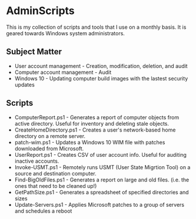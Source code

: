 # AdminScripts
This is my collection of scripts and tools that I use on a monthly basis.  It is geared towards Windows system administrators.

## Subject Matter
* User account management - Creation, modification, deletion, and audit
* Computer account management - Audit
* Windows 10 - Updating computer build images with the lastest security updates

## Scripts
* ComputerReport.ps1 - Generates a report of computer objects from active directory.  Useful for inventory and deleting stale objects.
* CreateHomeDirectory.ps1 - Creates a user's network-based home directory on a remote server.
* patch-wim.ps1 - Updates a Windows 10 WIM file with patches downloaded from Microsoft.
* UserReport.ps1 - Creates CSV of user account info.  Useful for auditing inactive accounts.
* Invoke-USMT.ps1 - Remotely runs USMT (User State Migrtion Tool) on a source and destination computer.
* Find-BigOldFiles.ps1 - Generates a report on large and old files.  (i.e. the ones that need to be cleaned up!)
* GetPathSize.ps1 - Generates a spreadsheet of specified directories and sizes
* Update-Servers.ps1 - Applies Microsoft patches to a group of servers and schedules a reboot